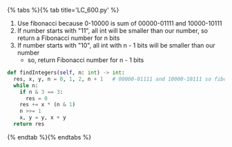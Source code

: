 {% tabs %}{% tab title='LC_600.py' %}

1. Use fibonacci because 0-10000 is sum of 00000-01111 and 10000-10111
2. If number starts with "11", all int will be smaller than our number, so return a Fibonacci number for n bits
3. If number starts with "10", all int with n - 1 bits will be smaller than our number
    * so, return Fibonacci number for n - 1 bits

```py
def findIntegers(self, n: int) -> int:
  res, x, y, n = 0, 1, 2, n + 1   # 00000-01111 and 10000-10111 so fibonacci
  while n:
    if n & 3 == 3:
      res = 0
    res += x * (n & 1)
    n >>= 1
    x, y = y, x + y
  return res
```

{% endtab %}{% endtabs %}
